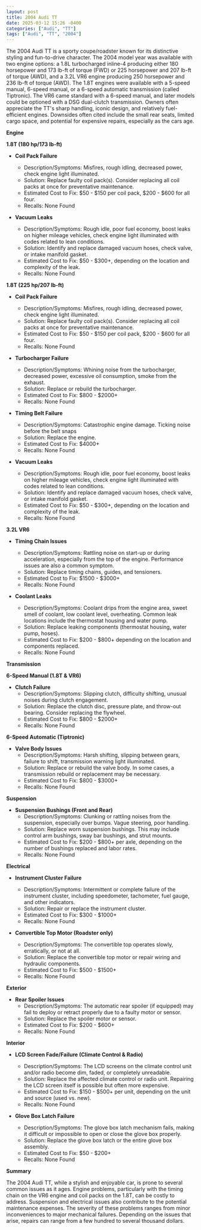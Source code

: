 ```yaml
---
layout: post
title: 2004 Audi TT
date: 2025-03-12 15:26 -0400
categories: ["Audi", "TT"]
tags: ["Audi", "TT", "2004"]
---
```

The 2004 Audi TT is a sporty coupe/roadster known for its distinctive styling and fun-to-drive character. The 2004 model year was available with two engine options: a 1.8L turbocharged inline-4 producing either 180 horsepower and 173 lb-ft of torque (FWD) or 225 horsepower and 207 lb-ft of torque (AWD), and a 3.2L VR6 engine producing 250 horsepower and 236 lb-ft of torque (AWD). The 1.8T engines were available with a 5-speed manual, 6-speed manual, or a 6-speed automatic transmission (called Tiptronic). The VR6 came standard with a 6-speed manual, and later models could be optioned with a DSG dual-clutch transmission. Owners often appreciate the TT's sharp handling, iconic design, and relatively fuel-efficient engines. Downsides often cited include the small rear seats, limited cargo space, and potential for expensive repairs, especially as the cars age.

**Engine**

**1.8T (180 hp/173 lb-ft)**

*   **Coil Pack Failure**
    *   Description/Symptoms: Misfires, rough idling, decreased power, check engine light illuminated.
    *   Solution: Replace faulty coil pack(s). Consider replacing all coil packs at once for preventative maintenance.
    *   Estimated Cost to Fix: $50 - $150 per coil pack, $200 - $600 for all four.
    * Recalls: None Found

*   **Vacuum Leaks**
    *   Description/Symptoms: Rough idle, poor fuel economy, boost leaks on higher mileage vehicles, check engine light illuminated with codes related to lean conditions.
    *   Solution: Identify and replace damaged vacuum hoses, check valve, or intake manifold gasket.
    *   Estimated Cost to Fix: $50 - $300+, depending on the location and complexity of the leak.
    * Recalls: None Found

**1.8T (225 hp/207 lb-ft)**

*   **Coil Pack Failure**
    *   Description/Symptoms: Misfires, rough idling, decreased power, check engine light illuminated.
    *   Solution: Replace faulty coil pack(s). Consider replacing all coil packs at once for preventative maintenance.
    *   Estimated Cost to Fix: $50 - $150 per coil pack, $200 - $600 for all four.
    * Recalls: None Found

*   **Turbocharger Failure**
    *   Description/Symptoms: Whining noise from the turbocharger, decreased power, excessive oil consumption, smoke from the exhaust.
    *   Solution: Replace or rebuild the turbocharger.
    *   Estimated Cost to Fix: $800 - $2000+
    * Recalls: None Found

*   **Timing Belt Failure**
    *   Description/Symptoms: Catastrophic engine damage. Ticking noise before the belt snaps
    *   Solution: Replace the engine.
    *   Estimated Cost to Fix: $4000+
    * Recalls: None Found

*   **Vacuum Leaks**
    *   Description/Symptoms: Rough idle, poor fuel economy, boost leaks on higher mileage vehicles, check engine light illuminated with codes related to lean conditions.
    *   Solution: Identify and replace damaged vacuum hoses, check valve, or intake manifold gasket.
    *   Estimated Cost to Fix: $50 - $300+, depending on the location and complexity of the leak.
    * Recalls: None Found

**3.2L VR6**

*   **Timing Chain Issues**
    *   Description/Symptoms: Rattling noise on start-up or during acceleration, especially from the top of the engine. Performance issues are also a common symptom.
    *   Solution: Replace timing chains, guides, and tensioners.
    *   Estimated Cost to Fix: $1500 - $3000+
    * Recalls: None Found

*   **Coolant Leaks**
    *   Description/Symptoms: Coolant drips from the engine area, sweet smell of coolant, low coolant level, overheating. Common leak locations include the thermostat housing and water pump.
    *   Solution: Replace leaking components (thermostat housing, water pump, hoses).
    *   Estimated Cost to Fix: $200 - $800+ depending on the location and components replaced.
    * Recalls: None Found

**Transmission**

**6-Speed Manual (1.8T & VR6)**

*   **Clutch Failure**
    *   Description/Symptoms: Slipping clutch, difficulty shifting, unusual noises during clutch engagement.
    *   Solution: Replace the clutch disc, pressure plate, and throw-out bearing. Consider replacing the flywheel.
    *   Estimated Cost to Fix: $800 - $2000+
    * Recalls: None Found

**6-Speed Automatic (Tiptronic)**

*   **Valve Body Issues**
    *   Description/Symptoms: Harsh shifting, slipping between gears, failure to shift, transmission warning light illuminated.
    *   Solution: Replace or rebuild the valve body. In some cases, a transmission rebuild or replacement may be necessary.
    *   Estimated Cost to Fix: $800 - $3000+
    * Recalls: None Found

**Suspension**

*   **Suspension Bushings (Front and Rear)**
    *   Description/Symptoms: Clunking or rattling noises from the suspension, especially over bumps. Vague steering, poor handling.
    *   Solution: Replace worn suspension bushings. This may include control arm bushings, sway bar bushings, and strut mounts.
    *   Estimated Cost to Fix: $200 - $800+ per axle, depending on the number of bushings replaced and labor rates.
    * Recalls: None Found

**Electrical**

*   **Instrument Cluster Failure**
    *   Description/Symptoms: Intermittent or complete failure of the instrument cluster, including speedometer, tachometer, fuel gauge, and other indicators.
    *   Solution: Repair or replace the instrument cluster.
    *   Estimated Cost to Fix: $300 - $1000+
    * Recalls: None Found

*   **Convertible Top Motor (Roadster only)**
    *   Description/Symptoms: The convertible top operates slowly, erratically, or not at all.
    *   Solution: Replace the convertible top motor or repair wiring and hydraulic components.
    *   Estimated Cost to Fix: $500 - $1500+
    * Recalls: None Found

**Exterior**

*   **Rear Spoiler Issues**
    *   Description/Symptoms: The automatic rear spoiler (if equipped) may fail to deploy or retract properly due to a faulty motor or sensor.
    *   Solution: Replace the spoiler motor or sensor.
    *   Estimated Cost to Fix: $200 - $600+
    * Recalls: None Found

**Interior**

*   **LCD Screen Fade/Failure (Climate Control & Radio)**
    *   Description/Symptoms: The LCD screens on the climate control unit and/or radio become dim, faded, or completely unreadable.
    *   Solution: Replace the affected climate control or radio unit. Repairing the LCD screen itself is possible but often more expensive.
    *   Estimated Cost to Fix: $150 - $500+ per unit, depending on the unit and source (used vs. new).
    * Recalls: None Found

*   **Glove Box Latch Failure**
    * Description/Symptoms: The glove box latch mechanism fails, making it difficult or impossible to open or close the glove box properly.
    * Solution: Replace the glove box latch or the entire glove box assembly.
    * Estimated Cost to Fix: $50 - $200+
    * Recalls: None Found

**Summary**

The 2004 Audi TT, while a stylish and enjoyable car, is prone to several common issues as it ages. Engine problems, particularly with the timing chain on the VR6 engine and coil packs on the 1.8T, can be costly to address. Suspension and electrical issues also contribute to the potential maintenance expenses. The severity of these problems ranges from minor inconveniences to major mechanical failures. Depending on the issues that arise, repairs can range from a few hundred to several thousand dollars.


